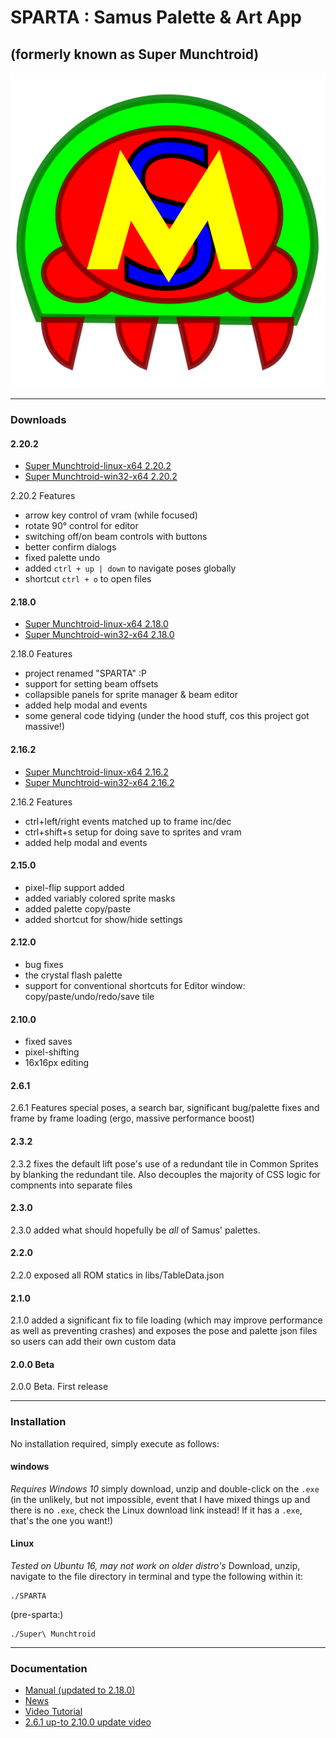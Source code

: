 <h1>SPARTA : Samus Palette &amp; Art App</h1>
<h2>(formerly known as Super Munchtroid)</h2>

<img alt="Super Munchtroid header" title="Super Munchtroid" src="https://raw.githubusercontent.com/munchyMouth/super-munchtroid/master/src-electron/icons/linux-512x512.png" />

----

### Downloads

#### 2.20.2
- <a href="https://drive.google.com/file/d/1NKHthUq5tOZAy5KBSqESEwuMSmPYB7jH/view?usp=sharing">Super Munchtroid-linux-x64 2.20.2</a>
- <a href="https://drive.google.com/file/d/1yN5X2NJoYto6vw9h4nRLWRewvjRsebyG/view?usp=sharing">Super Munchtroid-win32-x64 2.20.2</a>

2.20.2 Features
- arrow key control of vram (while focused)
- rotate 90° control for editor
- switching off/on beam controls with buttons
- better confirm dialogs
- fixed palette undo
- added `ctrl + up | down` to navigate poses globally
- shortcut `ctrl + o` to open files

#### 2.18.0
- <a href="https://drive.google.com/open?id=1yvxQh9qBgSkzvQD_4s0Kb3Ni3Sm3g7NL">Super Munchtroid-linux-x64 2.18.0</a>
- <a href="https://drive.google.com/open?id=11d2VTfRsw14s0V_2nAzzBge0oG1cJImp">Super Munchtroid-win32-x64 2.18.0</a>

2.18.0 Features
- project renamed "SPARTA" :P
- support for setting beam offsets
- collapsible panels for sprite manager & beam editor
- added help modal and events
- some general code tidying (under the hood stuff, cos this project got massive!)

#### 2.16.2
- <a href="https://drive.google.com/open?id=1JtP0M8kAeYHhb__YaAZrqsl8mQrDIsmv">Super Munchtroid-linux-x64 2.16.2</a>
- <a href="https://drive.google.com/open?id=1LoxE0vFCaNcPG911m_AtJ_B-l2OMBITu">Super Munchtroid-win32-x64 2.16.2</a>

2.16.2 Features
- ctrl+left/right events matched up to frame inc/dec
- ctrl+shift+s setup for doing save to sprites and vram
- added help modal and events

#### 2.15.0
- pixel-flip support added
- added variably colored sprite masks
- added palette copy/paste
- added shortcut for show/hide settings

#### 2.12.0
- bug fixes
- the crystal flash palette
- support for conventional shortcuts for Editor window: copy/paste/undo/redo/save tile

#### 2.10.0
- fixed saves
- pixel-shifting
- 16x16px editing

#### 2.6.1
2.6.1 Features special poses, a search bar, significant bug/palette fixes and frame by frame loading (ergo, massive performance boost)

#### 2.3.2
2.3.2 fixes the default lift pose's use of a redundant tile in Common Sprites by blanking the redundant tile. Also decouples the majority of CSS logic for compnents into separate files

#### 2.3.0
2.3.0 added what should hopefully be *all* of Samus' palettes.

#### 2.2.0
2.2.0 exposed all ROM statics in libs/TableData.json

#### 2.1.0
2.1.0 added a significant fix to file loading (which may improve performance as well as preventing crashes) and exposes the pose and palette json files so users can add their own custom data

#### 2.0.0 Beta
2.0.0 Beta. First release

---------

### Installation

No installation required, simply execute as follows:

#### windows

*Requires Windows 10*
simply download, unzip and double-click on the `.exe` (in the unlikely, but not impossible, event that I have mixed things up and there is no `.exe`, check the Linux download link instead! If it has a `.exe`, that's the one you want!)

#### Linux

*Tested on Ubuntu 16, may not work on older distro's*
Download, unzip, navigate to the file directory in terminal and type the following within it:

```shell
./SPARTA
```

(pre-sparta:)
```shell
./Super\ Munchtroid
```

---------

### Documentation

- <a href="https://drive.google.com/open?id=1n4kWcyuypXbNrRbYPHspHtcB6qqd5KOo">Manual (updated to 2.18.0)</a>
- <a href="http://forum.metroidconstruction.com/index.php/topic,4917.0.html">News</a>
- <a href="https://www.youtube.com/watch?v=YQ3cZvTpn-Y&feature=youtu.be">Video Tutorial</a>
- <a href="https://youtu.be/vdhjD_CzNHM">2.6.1 up-to 2.10.0 update video</a>
